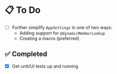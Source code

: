 # 📋 To Do

- [ ] Further simplify `AppSettings` in one of two ways:
  - Adding support for `@dynamicMemberLookup`
  - Creating a macro (preferred)

## ✅ Completed
- [x] Get unit/UI tests up and running

